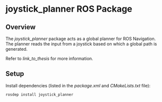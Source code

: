 joystick_planner ROS Package
=============================

## Overview
The *joystick_planner* package acts as a global planner for ROS Navigation. The planner reads the input from a joystick based on which a global path is generated.

Refer to *link_to_thesis* for more information.

## Setup

Install dependencies (listed in the *package.xml* and *CMakeLists.txt* file):

    rosdep install joystick_planner
